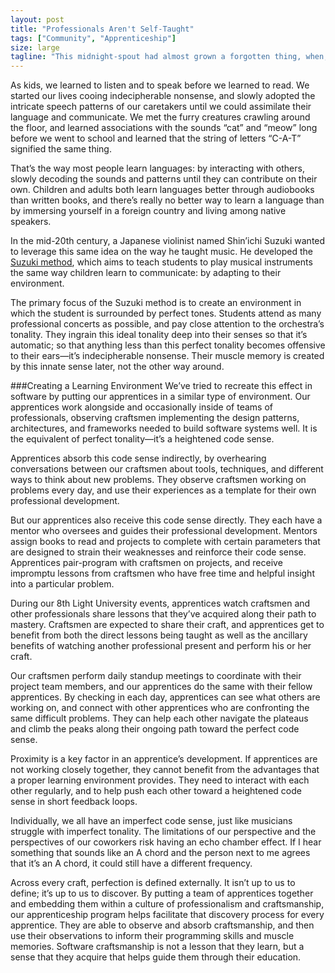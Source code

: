 ```yaml
---
layout: post
title: "Professionals Aren't Self-Taught"
tags: ["Community", "Apprenticeship"]
size: large
tagline: "This midnight-spout had almost grown a forgotten thing, when, some days after, lo! at the same silent hour, it was again announced: again it was descried by all"
---
```


As kids, we learned to listen and to speak before we learned to read. We started our lives cooing indecipherable nonsense, and slowly adopted the intricate speech patterns of our caretakers until we could assimilate their language and communicate. We met the furry creatures crawling around the floor, and learned associations with the sounds “cat” and “meow” long before we went to school and learned that the string of letters “C-A-T” signified the same thing.

That’s the way most people learn languages: by interacting with others, slowly decoding the sounds and patterns until they can contribute on their own. Children and adults both learn languages better through audiobooks than written books, and there’s really no better way to learn a language than by immersing yourself in a foreign country and living among native speakers.

In the mid-20th century, a Japanese violinist named Shin’ichi Suzuki wanted to leverage this same idea on the way he taught music. He developed the [Suzuki method](http://en.wikipedia.org/wiki/Suzuki_method), which aims to teach students to play musical instruments the same way children learn to communicate: by adapting to their environment.

The primary focus of the Suzuki method is to create an environment in which the student is surrounded by perfect tones. Students attend as many professional concerts as possible, and pay close attention to the orchestra’s tonality. They ingrain this ideal tonality deep into their senses so that it’s automatic; so that anything less than this perfect tonality becomes offensive to their ears—it’s indecipherable nonsense. Their muscle memory is created by this innate sense later, not the other way around.

###Creating a Learning Environment
We’ve tried to recreate this effect in software by putting our apprentices in a similar type of environment. Our apprentices work alongside and occasionally inside of teams of professionals, observing craftsmen implementing the design patterns, architectures, and frameworks needed to build software systems well. It is the equivalent of perfect tonality—it’s a heightened code sense.

Apprentices absorb this code sense indirectly, by overhearing conversations between our craftsmen about tools, techniques, and different ways to think about new problems. They observe craftsmen working on problems every day, and use their experiences as a template for their own professional development.

But our apprentices also receive this code sense directly. They each have a mentor who oversees and guides their professional development. Mentors assign books to read and projects to complete with certain parameters that are designed to strain their weaknesses and reinforce their code sense. Apprentices pair-program with craftsmen on projects, and receive impromptu lessons from craftsmen who have free time and helpful insight into a particular problem.

During our 8th Light University events, apprentices watch craftsmen and other professionals share lessons that they’ve acquired along their path to mastery. Craftsmen are expected to share their craft, and apprentices get to benefit from both the direct lessons being taught as well as the ancillary benefits of watching another professional present and perform his or her craft.

Our craftsmen perform daily standup meetings to coordinate with their project team members, and our apprentices do the same with their fellow apprentices. By checking in each day, apprentices can see what others are working on, and connect with other apprentices who are confronting the same difficult problems. They can help each other navigate the plateaus and climb the peaks along their ongoing path toward the perfect code sense.

Proximity is a key factor in an apprentice’s development. If apprentices are not working closely together, they cannot benefit from the advantages that a proper learning environment provides. They need to interact with each other regularly, and to help push each other toward a heightened code sense in short feedback loops.

Individually, we all have an imperfect code sense, just like musicians struggle with imperfect tonality. The limitations of our perspective and the perspectives of our coworkers risk having an echo chamber effect. If I hear something that sounds like an A chord and the person next to me agrees that it’s an A chord, it could still have a different frequency.

Across every craft, perfection is defined externally. It isn’t up to us to define; it’s up to us to discover. By putting a team of apprentices together and embedding them within a culture of professionalism and craftsmanship, our apprenticeship program helps facilitate that discovery process for every apprentice. They are able to observe and absorb craftsmanship, and then use their observations to inform their programming skills and muscle memories. Software craftsmanship is not a lesson that they learn, but a sense that they acquire that helps guide them through their education.
